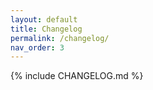 ```yaml
---
layout: default
title: Changelog
permalink: /changelog/
nav_order: 3
---
```


{% include CHANGELOG.md %}
